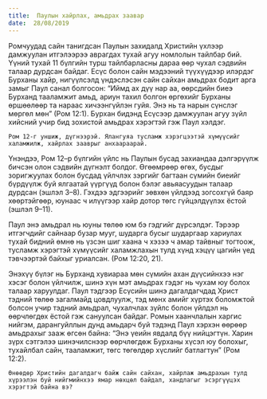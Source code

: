 ```yaml
---
title:  Паулын хайрлах, амьдрах заавар
date:  28/08/2019
---
```


Ромчуудад сайн танигдсан Паулын захидалд Христийн үхлээр дамжуулан итгэлээрээ аврагдах тухай агуу номлолын тайлбар бий. Үүний тухай 11 бүлгийн турш тайлбарласны дараа өөр чухал сэдвийн талаар дурдсан байдаг. Есүс болон сайн мэдээний түүхүүдээр илэрдэг Бурханы хайр, нигүүлсэлд үндэслэсэн сайн сайхан амьдрах бодит арга замыг Паул санал болгосон: “Иймд ах дүү нар аа, өөрсдийн биеэ Бурханд тааламжит амьд, ариун тахил болгон өргөхийг Бурханы өршөөлөөр та нараас хичээнгүйлэн гуйя. Энэ нь та нарын сүнслэг мөргөл мөн” (Ром 12:1). Бурхан бидэнд Есүсээр дамжуулан агуу зүйл хийсний учир бид зохистой амьдрах хэрэгтэй гэж Паул хэлдэг.

`Ром 12-г уншиж, дүгнээрэй. Ялангуяа тусламж хэрэгцээтэй хүмүүсийг халамжилж, хайрлах зааврыг анхаараарай.`

Үнэндээ, Ром 12–р бүлгийн үйлс нь Паулын бусад захиандаа дэлгэрүүлж бичсэн олон сэдвийн дүгнэлт болдог. Өгөөмрөөр өгөх, бусдыг зоригжуулах болон бусдад үйлчлэх зэргийг багтаан сүмийн биеийг бүрдүүлж буй ялгаатай үүргүүд болон бэлэг авьяасуудын талаар дурдсан (эшлэл 3–8). Гэхдээ эдгээрийг зөвхөн үйлдээд зогсохгүй баяр хөөртэйгөөр, юунаас ч илүүгээр хайр дотор төгс гүйцэлдүүлэх ёстой (эшлэл 9–11).

Паул энэ амьдрал нь юуны төлөө юм бэ гэдгийг дүрсэлдэг. Тэрээр итгэгчдийг сайнаар бузар мууг, шударга бусыг шударгаар хариулах тухай бидний өмнө нь үзсэн шиг хаана ч хэзээ ч амар тайвныг тогтоож, тусламж хэрэгтэй хүмүүсийг халамжлахын тулд хүнд хэцүү цагийн үед тэвчээртэй байхыг уриалсан. (Ром 12:20, 21).

Энэхүү бүлэг нь Бурханд хувиараа мөн сүмийн ахан дүүсийнхээ нэг хэсэг болон үйлчилж, шинэ хүн мэт амьдрах гэдэг нь чухам юу болох талаар харуулдаг. Паул тэдгээр Есүсийн шинэ дагалдагчдад Христ тэдний төлөө загалмайд цовдлуулж, тэд мөнх амийг хүртэх боломжтой болсон учир тэдний амьдрал, чухалчлах зүйлс болон үйлдэл нь өөрчлөгдөх ёстой гэж сануулсан байдаг. Ромын хаанчлалын харгис нийгэм, дарангуйллын дунд амьдарч буй тэдэнд Паул хэрхэн өөрөөр амьдрахыг зааж өгсөн байна: “Энэ үеийн явдалд бүү нийцэгтүн. Харин зүрх сэтгэлээ шинэчилснээр өөрчлөгдөж Бурханы хүсэл юу болохыг, тухайлбал сайн, тааламжит, төгс төгөлдөр хүслийг батлагтун” (Ром 12:2).

`Өнөөдөр Христийн дагалдагч байж сайн сайхан, хайрлаж амьдрахын тулд хүрээлэн буй нийгмийнхээ ямар нөхцөл байдал, хандлагыг эсэргүүцэх хэрэгтэй байна вэ?`